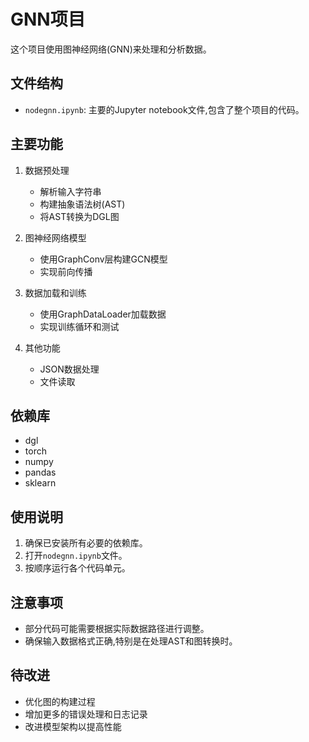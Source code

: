 
# GNN项目

这个项目使用图神经网络(GNN)来处理和分析数据。

## 文件结构

- `nodegnn.ipynb`: 主要的Jupyter notebook文件,包含了整个项目的代码。

## 主要功能

1. 数据预处理
   - 解析输入字符串
   - 构建抽象语法树(AST)
   - 将AST转换为DGL图

2. 图神经网络模型
   - 使用GraphConv层构建GCN模型
   - 实现前向传播

3. 数据加载和训练
   - 使用GraphDataLoader加载数据
   - 实现训练循环和测试

4. 其他功能
   - JSON数据处理
   - 文件读取

## 依赖库

- dgl
- torch
- numpy
- pandas
- sklearn

## 使用说明

1. 确保已安装所有必要的依赖库。
2. 打开`nodegnn.ipynb`文件。
3. 按顺序运行各个代码单元。

## 注意事项

- 部分代码可能需要根据实际数据路径进行调整。
- 确保输入数据格式正确,特别是在处理AST和图转换时。

## 待改进

- 优化图的构建过程
- 增加更多的错误处理和日志记录
- 改进模型架构以提高性能
